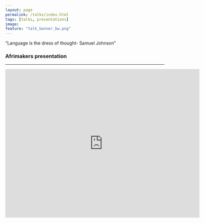 ```yaml
---
layout: page
permalink: /talks/index.html
tags: [talks, presentations]
image:
feature: "talk_banner_bw.png"
---
```


“Language is the dress of thought- Samuel Johnson”

### Afrimakers presentation
***
<iframe src="http://www.slideshare.net/drugastefania/slideshelf" width="615px" height="470px" frameborder="0" marginwidth="0" marginheight="0" scrolling="no" style="border:none;" allowfullscreen webkitallowfullscreen mozallowfullscreen></iframe>
